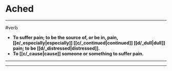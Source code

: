 # Ached
---
#verb
- **To suffer pain; to be the source of, or be in, pain, [[e/_especially|especially]] [[c/_continued|continued]] [[d/_dull|dull]] pain; to be [[d/_distressed|distressed]].**
- **To [[c/_cause|cause]] someone or something to suffer pain.**
---
---
